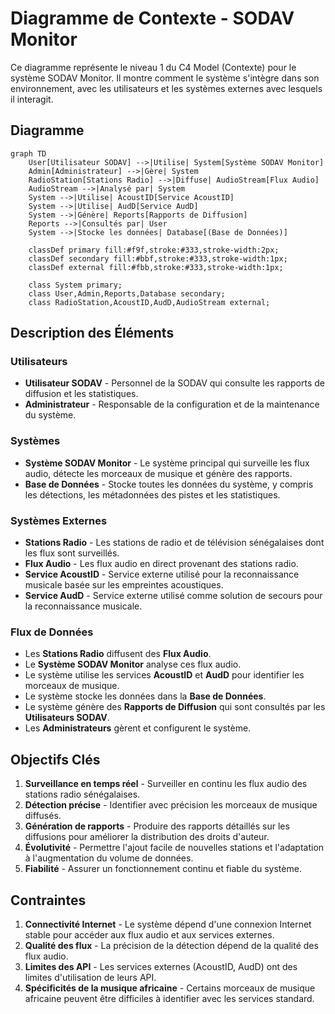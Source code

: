 # Diagramme de Contexte - SODAV Monitor

Ce diagramme représente le niveau 1 du C4 Model (Contexte) pour le système SODAV Monitor. Il montre comment le système s'intègre dans son environnement, avec les utilisateurs et les systèmes externes avec lesquels il interagit.

## Diagramme

```mermaid
graph TD
    User[Utilisateur SODAV] -->|Utilise| System[Système SODAV Monitor]
    Admin[Administrateur] -->|Gère| System
    RadioStation[Stations Radio] -->|Diffuse| AudioStream[Flux Audio]
    AudioStream -->|Analysé par| System
    System -->|Utilise| AcoustID[Service AcoustID]
    System -->|Utilise| AudD[Service AudD]
    System -->|Génère| Reports[Rapports de Diffusion]
    Reports -->|Consultés par| User
    System -->|Stocke les données| Database[(Base de Données)]

    classDef primary fill:#f9f,stroke:#333,stroke-width:2px;
    classDef secondary fill:#bbf,stroke:#333,stroke-width:1px;
    classDef external fill:#fbb,stroke:#333,stroke-width:1px;

    class System primary;
    class User,Admin,Reports,Database secondary;
    class RadioStation,AcoustID,AudD,AudioStream external;
```

## Description des Éléments

### Utilisateurs

- **Utilisateur SODAV** - Personnel de la SODAV qui consulte les rapports de diffusion et les statistiques.
- **Administrateur** - Responsable de la configuration et de la maintenance du système.

### Systèmes

- **Système SODAV Monitor** - Le système principal qui surveille les flux audio, détecte les morceaux de musique et génère des rapports.
- **Base de Données** - Stocke toutes les données du système, y compris les détections, les métadonnées des pistes et les statistiques.

### Systèmes Externes

- **Stations Radio** - Les stations de radio et de télévision sénégalaises dont les flux sont surveillés.
- **Flux Audio** - Les flux audio en direct provenant des stations radio.
- **Service AcoustID** - Service externe utilisé pour la reconnaissance musicale basée sur les empreintes acoustiques.
- **Service AudD** - Service externe utilisé comme solution de secours pour la reconnaissance musicale.

### Flux de Données

- Les **Stations Radio** diffusent des **Flux Audio**.
- Le **Système SODAV Monitor** analyse ces flux audio.
- Le système utilise les services **AcoustID** et **AudD** pour identifier les morceaux de musique.
- Le système stocke les données dans la **Base de Données**.
- Le système génère des **Rapports de Diffusion** qui sont consultés par les **Utilisateurs SODAV**.
- Les **Administrateurs** gèrent et configurent le système.

## Objectifs Clés

1. **Surveillance en temps réel** - Surveiller en continu les flux audio des stations radio sénégalaises.
2. **Détection précise** - Identifier avec précision les morceaux de musique diffusés.
3. **Génération de rapports** - Produire des rapports détaillés sur les diffusions pour améliorer la distribution des droits d'auteur.
4. **Évolutivité** - Permettre l'ajout facile de nouvelles stations et l'adaptation à l'augmentation du volume de données.
5. **Fiabilité** - Assurer un fonctionnement continu et fiable du système.

## Contraintes

1. **Connectivité Internet** - Le système dépend d'une connexion Internet stable pour accéder aux flux audio et aux services externes.
2. **Qualité des flux** - La précision de la détection dépend de la qualité des flux audio.
3. **Limites des API** - Les services externes (AcoustID, AudD) ont des limites d'utilisation de leurs API.
4. **Spécificités de la musique africaine** - Certains morceaux de musique africaine peuvent être difficiles à identifier avec les services standard.
